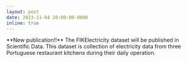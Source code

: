 ```yaml
---
layout: post
date: 2023-11-04 20:00:00-0000
inline: true
---
```

<div class='specialParagraph' markdown='1'>
**New publication!!** The FIKElectricity dataset will be published in Scientific Data. This dataset is collection of electricity data from three Portuguese restaurant kitchens during their daily operation.
</div>